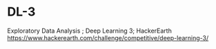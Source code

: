 # DL-3
Exploratory Data Analysis ; Deep Learning 3; HackerEarth 
https://www.hackerearth.com/challenge/competitive/deep-learning-3/
